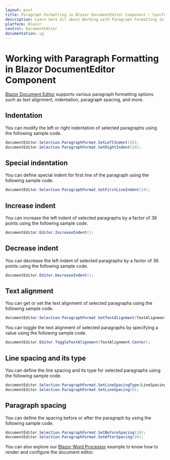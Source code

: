 ```yaml
---
layout: post
title: Paragraph Formatting in Blazor DocumentEditor Component | Syncfusion
description: Learn here all about Working with Paragraph Formatting in Syncfusion Blazor DocumentEditor component and more.
platform: Blazor
control: DocumentEditor
documentation: ug
---
```


# Working with Paragraph Formatting in Blazor DocumentEditor Component

[Blazor Document Editor](https://www.syncfusion.com/blazor-components/blazor-word-processor) supports various paragraph formatting options such as text alignment, indentation, paragraph spacing, and more.

## Indentation

You can modify the left or right indentation of selected paragraphs using the following sample code.

```csharp
documentEditor.Selection.ParagraphFormat.SetLeftIndent(24);
documentEditor.Selection.ParagraphFormat.SetRightIndent(24);
```

## Special indentation

You can define special indent for first line of the paragraph using the following sample code.

```csharp
documentEditor.Selection.ParagraphFormat.SetFirstLineIndent(24);
```

## Increase indent

You can increase the left indent of selected paragraphs by a factor of 36 points using the following sample code.

```csharp
documentEditor.Editor.IncreaseIndent();
```

## Decrease indent

You can decrease the left indent of selected paragraphs by a factor of 36 points using the following sample code.

```csharp
documentEditor.Editor.DecreaseIndent();
```

## Text alignment

You can get or set the text alignment of selected paragraphs using the following sample code.

```csharp
documentEditor.Selection.ParagraphFormat.SetTextAlignment(TextAlignment.Center);
```

You can toggle the text alignment of selected paragraphs by specifying a value using the following sample code.

```csharp
documentEditor.Editor.ToggleTextAlignment(TextAlignment.Center);
```

## Line spacing and its type

You can define the line spacing and its type for selected paragraphs using the following sample code.

```csharp
documentEditor.Selection.ParagraphFormat.SetLineSpacingType(LineSpacingType.AtLeast);
documentEditor.Selection.ParagraphFormat.SetLineSpacing(6);
```

## Paragraph spacing

You can define the spacing before or after the paragraph by using the following sample code.

```csharp
documentEditor.Selection.ParagraphFormat.SetBeforeSpacing(24);
documentEditor.Selection.ParagraphFormat.SetAfterSpacing(24);
```

You can also explore our [Blazor Word Processor](https://blazor.syncfusion.com/demos/document-editor/default-functionalities) example to know how to render and configure the document editor.
